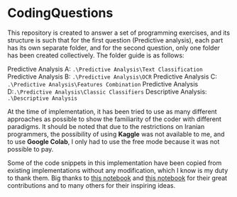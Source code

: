 # CodingQuestions


This repository is created to answer a set of programming exercises, and its structure is such that for the first question (Predictive analysis), each part has its own separate folder, and for the second question, only one folder has been created collectively.
The folder guide is as follows:

Predictive Analysis A: `.\Predictive Analysis\Text Classification`
Predictive Analysis B: `.\Predictive Analysis\OCR`
Predictive Analysis C: `.\Predictive Analysis\Features Combination`
Predictive Analysis D:`.\Predictive Analysis\Classic Classifiers`
Descriptive Analysis: `.\Descriptive Analysis`

At the time of implementation, it has been tried to use as many different approaches as possible to show the familiarity of the coder with different paradigms. It should be noted that due to the restrictions on Iranian programmers, the possibility of using **Kaggle** was not available to me, and to use **Google Colab**, I only had to use the free mode because it was not possible to pay.

Some of the code snippets in this implementation have been copied from existing implementations without any modification, which I know is my duty to thank them. Big thanks to [this notebook](https://www.kaggle.com/code/squaredr/memotion-analysis-on-image "this notebook") and [this notebook](https://www.kaggle.com/code/mozattt/fake-news-eda-and-model-baseline "this notebook") for their great contributions and to many others for their inspiring ideas.